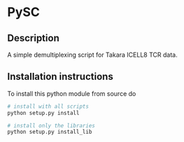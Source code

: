 # PySC

## Description

A simple demultiplexing script for Takara ICELL8 TCR data.

## Installation instructions

To install this python module from source do

```bash
# install with all scripts
python setup.py install

# install only the libraries
python setup.py install_lib
```
